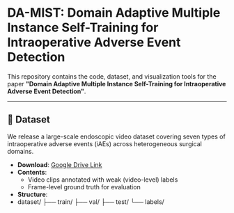 # DA-MIST: Domain Adaptive Multiple Instance Self-Training for Intraoperative Adverse Event Detection

This repository contains the code, dataset, and visualization tools for the paper **"Domain Adaptive Multiple Instance Self-Training for Intraoperative Adverse Event Detection"**.

---

## 📂 Dataset

We release a large-scale endoscopic video dataset covering seven types of intraoperative adverse events (iAEs) across heterogeneous surgical domains.

- **Download**: [Google Drive Link](https://your-google-drive-link)
- **Contents**:
  - Video clips annotated with weak (video-level) labels
  - Frame-level ground truth for evaluation
- **Structure**:
- dataset/ ├── train/ ├── val/ ├── test/ └── labels/
